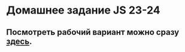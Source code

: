 # Домашнее задание JS 23-24

<h2>Посмотреть рабочий вариант можно сразу <a href="http://10.skm.pp.ua/js-23-24"><b>здесь</b></a>.</h2>
